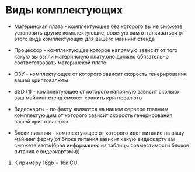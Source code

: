 # Виды комплектующих
 - Материнская плата - комплектующее без которого вы не сможете установить другие комплектующие, советую вам отталкиваться от этого вида комплектующих для вашего майнинг стенда
 - Процессор - комплектующее которое напрямую зависит от того какую вы взяли материнскую плату,оно должно обязательно соответствовать материнской плате
 - ОЗУ - комплектующее от которого зависит скорость генерирования вашей криптовалюты
 - SSD (1) - комплектующее от которого напрямую зависит сколько ваш майнинг стенд сможет хранить криптовалюты 

 - Видеокарты - по факту являются на нашем сервере главным комплектующим от которого зависит скорость генерирования вашей криптовалюты
 - Блоки питания - комплектующее от которого идет питание на вашу майнинг ферму(от блока питания зависит какую видеокарту вы сможете взять(брал информацию из таблицы совместимости блоков питания с видеокартами))
 
 1.  К примеру 16gb = 16к CU
